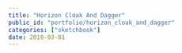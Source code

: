 ```yaml
---
title: "Horizon Cloak And Dagger"
public_id: "portfolio/horizon_cloak_and_dagger"
categories: ["sketchbook"]
date: 2010-03-01
---
```

